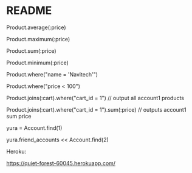 # README

 Product.average(:price)
 
 Product.maximum(:price)

 Product.sum(:price)

 Product.minimum(:price)
 
 Product.where("name = 'Navitech'")
 
 Product.where("price < 100")
 
 Product.joins(:cart).where("cart_id = 1") // output all account1 products 

 Product.joins(:cart).where("cart_id = 1").sum(:price) // outputs account1 sum price

 
 
 yura = Account.find(1)
 
 yura.friend_accounts << Account.find(2)

Heroku:

https://quiet-forest-60045.herokuapp.com/
